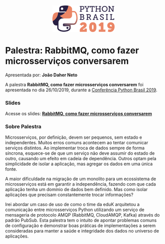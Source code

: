 <p align="center"><img src="../../logo_python_brasil_2019-01.svg" width="200"></p>

# Palestra: RabbitMQ, como fazer microsserviços conversarem
Apresentada por: **João Daher Neto**


A palestra **RabbitMQ, como fazer microsserviços conversarem** foi apresentada no dia 26/10/2019, durante a [Conferência Python Brasil 2019](http://2019.pythonbrasil.org.br).



### Slides

Acesse os slides: **[RabbitMQ, como fazer microsserviços conversarem](./pybr2019-joao-daher-neto-rabbitmq-como-fazer-microsservicos-conversarem.pdf)**



### Sobre Palestra
Microsserviços, por definição, devem ser pequenos, sem estado e independentes. Muitos erros comuns acontecem ao tentar comunicar serviços distintos. Ao implementar troca de dados sempre de forma síncrona, esquece-se de que um serviço não deve assumir do estado de outro, causando um efeito em cadeia de dependência. Outros optam pela simplicidade de isolar a aplicação, mas agregar os dados em uma única fonte.


A maior dificuldade na migração de um monolito para um ecossistema de microsserviços está em garantir a independência, fazendo com que cada aplicação tenha um domínio de dados bem definido. Mas como isolar aplicações que precisam constantemente trocar informações?

Irei abordar um caso de uso de como o time da eduK arquitetou a comunicação entre microsserviços Python utilizando um serviço de mensageria de protocolo AMQP (RabbitMQ, CloudAMQP, Kafka) através do padrão PubSub. Esta palestra tem o intuito de apontar problemas comuns de configuração e demonstrar boas práticas de implementações a serem consideradas para manter a saúde e integridade dos dados no universo de aplicações.




